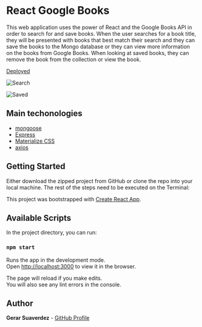 # React Google Books

This web application uses the power of React and the Google Books API in order to search for and save books. When the user searches for a book title, they will be presented with books that best match their search and they can save the books to the Mongo database or they can view more information on the books from Google Books. When looking at saved books, they can remove the book from the collection or view the book.

[Deployed](https://reactgooglebooks-gs.herokuapp.com/)


![Search](https://user-images.githubusercontent.com/47680567/79519663-50fc6280-8009-11ea-933c-df15ae2ac62b.gif)

![Saved](https://user-images.githubusercontent.com/47680567/79520044-76d63700-800a-11ea-9561-daedde458959.gif)

## Main techonologies

* [mongoose](https://mongoosejs.com/)
* [Express](https://expressjs.com/)
* [Materialize CSS](https://materializecss.com/)
* [axios](https://www.npmjs.com/package/axios)

## Getting Started

Either download the zipped project from GitHub or clone the repo into your local machine.
The rest of the steps need to be executed on the Terminal:

This project was bootstrapped with [Create React App](https://github.com/facebook/create-react-app).

## Available Scripts

In the project directory, you can run:

### `npm start`

Runs the app in the development mode.<br />
Open [http://localhost:3000](http://localhost:3000) to view it in the browser.

The page will reload if you make edits.<br />
You will also see any lint errors in the console.

## Author
**Gerar Suaverdez** - [GitHub Profile](https://github.com/gerarjon)
